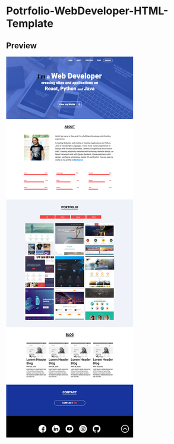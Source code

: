 # Potrfolio-WebDeveloper-HTML-Template

## Preview

[![prewie](image/preview.jpg "preview")](https://kishinskiy.github.io/webdeveloper-portfolio-HTML-Template/)
